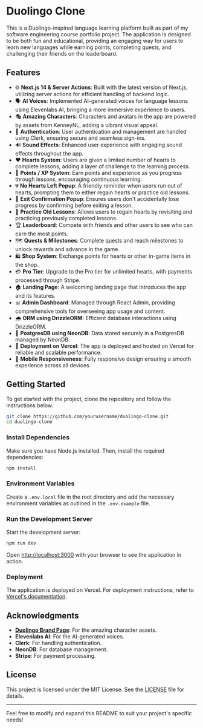 
# Duolingo Clone

This is a Duolingo-inspired language learning platform built as part of my software engineering course portfolio project. The application is designed to be both fun and educational, providing an engaging way for users to learn new languages while earning points, completing quests, and challenging their friends on the leaderboard.

## Features

- 🌐 **Next.js 14 & Server Actions**: Built with the latest version of Next.js, utilizing server actions for efficient handling of backend logic.
- 🗣 **AI Voices**: Implemented AI-generated voices for language lessons using Elevenlabs AI, bringing a more immersive experience to users.
- 🎭 **Amazing Characters**: Characters and avatars in the app are powered by assets from KenneyNL, adding a vibrant visual appeal.
- 🔐 **Authentication**: User authentication and management are handled using Clerk, ensuring secure and seamless sign-ins.
- 🔊 **Sound Effects**: Enhanced user experience with engaging sound effects throughout the app.
- ❤️ **Hearts System**: Users are given a limited number of hearts to complete lessons, adding a layer of challenge to the learning process.
- 🌟 **Points / XP System**: Earn points and experience as you progress through lessons, encouraging continuous learning.
- 💔 **No Hearts Left Popup**: A friendly reminder when users run out of hearts, prompting them to either regain hearts or practice old lessons.
- 🚪 **Exit Confirmation Popup**: Ensures users don't accidentally lose progress by confirming before exiting a lesson.
- 🔄 **Practice Old Lessons**: Allows users to regain hearts by revisiting and practicing previously completed lessons.
- 🏆 **Leaderboard**: Compete with friends and other users to see who can earn the most points.
- 🗺 **Quests & Milestones**: Complete quests and reach milestones to unlock rewards and advance in the game.
- 🛍 **Shop System**: Exchange points for hearts or other in-game items in the shop.
- 💳 **Pro Tier**: Upgrade to the Pro tier for unlimited hearts, with payments processed through Stripe.
- 🏠 **Landing Page**: A welcoming landing page that introduces the app and its features.
- 📊 **Admin Dashboard**: Managed through React Admin, providing comprehensive tools for overseeing app usage and content.
- 🌧 **ORM using DrizzleORM**: Efficient database interactions using DrizzleORM.
- 💾 **PostgresDB using NeonDB**: Data stored securely in a PostgresDB managed by NeonDB.
- 🚀 **Deployment on Vercel**: The app is deployed and hosted on Vercel for reliable and scalable performance.
- 📱 **Mobile Responsiveness**: Fully responsive design ensuring a smooth experience across all devices.

## Getting Started

To get started with the project, clone the repository and follow the instructions below.

```bash
git clone https://github.com/yourusername/duolingo-clone.git
cd duolingo-clone
```

### Install Dependencies

Make sure you have Node.js installed. Then, install the required dependencies:

```bash
npm install
```

### Environment Variables

Create a `.env.local` file in the root directory and add the necessary environment variables as outlined in the `.env.example` file.

### Run the Development Server

Start the development server:

```bash
npm run dev
```

Open [http://localhost:3000](http://localhost:3000) with your browser to see the application in action.

### Deployment

The application is deployed on Vercel. For deployment instructions, refer to [Vercel's documentation](https://vercel.com/docs).

## Acknowledgments

- **[Duolingo Brand Page](https://design.duolingo.com/)**: For the amazing character assets.
- **Elevenlabs AI**: For the AI-generated voices.
- **Clerk**: For handling authentication.
- **NeonDB**: For database management.
- **Stripe**: For payment processing.

## License

This project is licensed under the MIT License. See the [LICENSE](LICENSE) file for details.

---

Feel free to modify and expand this README to suit your project's specific needs!
